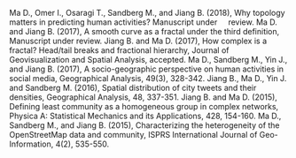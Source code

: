 Ma D., Omer I., Osaragi T., Sandberg M., and Jiang B. (2018), Why topology matters in predicting human activities? Manuscript under     review.
Ma D. and Jiang B. (2017), A smooth curve as a fractal under the third definition, Manuscript under review.
Jiang B. and Ma D. (2017), How complex is a fractal? Head/tail breaks and fractional hierarchy, Journal of Geovisualization and Spatial Analysis, accepted.
Ma D., Sandberg M., Yin J., and Jiang B. (2017), A socio-geographic perspective on human activities in social media, Geographical Analysis, 49(3), 328-342.
Jiang B., Ma D., Yin J. and Sandberg M. (2016), Spatial distribution of city tweets and their densities, Geographical Analysis, 48, 337-351.
Jiang B. and Ma D. (2015), Defining least community as a homogeneous group in complex networks, Physica A: Statistical Mechanics and its Applications, 428, 154-160.
Ma D., Sandberg M., and Jiang B. (2015), Characterizing the heterogeneity of the OpenStreetMap data and community, ISPRS International Journal of Geo-Information, 4(2), 535-550.
